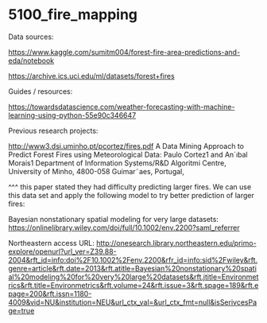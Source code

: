 # 5100_fire_mapping

Data sources: 

https://www.kaggle.com/sumitm004/forest-fire-area-predictions-and-eda/notebook

https://archive.ics.uci.edu/ml/datasets/forest+fires

Guides / resources: 

https://towardsdatascience.com/weather-forecasting-with-machine-learning-using-python-55e90c346647

Previous research projects: 

http://www3.dsi.uminho.pt/pcortez/fires.pdf
A Data Mining Approach to Predict Forest Fires
using Meteorological Data: Paulo Cortez1 and An´ıbal Morais1
Department of Information Systems/R&D Algoritmi Centre, University of Minho,
4800-058 Guimar˜aes, Portugal,

^^^ this paper stated they had difficulty predicting larger fires. We can use this data set and apply the following model to try better prediction of larger fires: 

Bayesian nonstationary spatial modeling for very large datasets:
https://onlinelibrary.wiley.com/doi/full/10.1002/env.2200?saml_referrer

Northeastern access URL: 
http://onesearch.library.northeastern.edu/primo-explore/openurl?url_ver=Z39.88-2004&rft_id=info:doi%2F10.1002%2Fenv.2200&rfr_id=info:sid%2Fwiley&rft.genre=article&rft.date=2013&rft.atitle=Bayesian%20nonstationary%20spatial%20modeling%20for%20very%20large%20datasets&rft.jtitle=Environmetrics&rft.title=Environmetrics&rft.volume=24&rft.issue=3&rft.spage=189&rft.epage=200&rft.issn=1180-4009&vid=NU&institution=NEU&url_ctx_val=&url_ctx_fmt=null&isSerivcesPage=true

